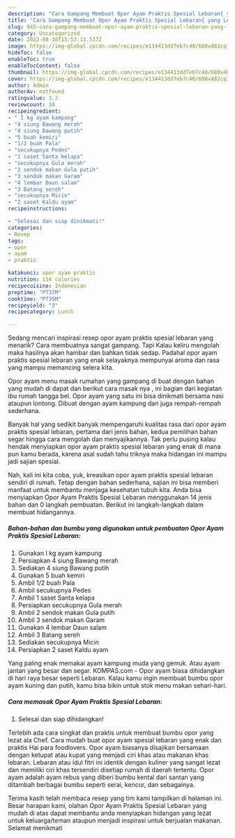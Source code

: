 ```yaml
---
description: "Cara Gampang Membuat Opor Ayam Praktis Spesial Lebaran{ yang Lezat,  Menu Buat lebaran"
title: "Cara Gampang Membuat Opor Ayam Praktis Spesial Lebaran{ yang Lezat,  Menu Buat lebaran"
slug: 945-cara-gampang-membuat-opor-ayam-praktis-spesial-lebaran-yang-lezat-menu-buat-lebaran
category: Uncategorized
date: 2022-08-30T15:53:13.537Z
image: https://img-global.cpcdn.com/recipes/e134413dd7eb7c40/680x482cq70/opor-ayam-praktis-spesial-lebaran-foto-resep-utama.jpg
hideToc: false
enableToc: true
enableTocContent: false
thumbnail: https://img-global.cpcdn.com/recipes/e134413dd7eb7c40/680x482cq70/opor-ayam-praktis-spesial-lebaran-foto-resep-utama.jpg
cover: https://img-global.cpcdn.com/recipes/e134413dd7eb7c40/680x482cq70/opor-ayam-praktis-spesial-lebaran-foto-resep-utama.jpg
author: Admin
authorAv: notfound
ratingvalue: 3.2
reviewcount: 18
recipeingredient:
- " I kg ayam kampung"
- "4 siung Bawang merah"
- "4 siung Bawang putih"
- "5 buah kemiri"
- "1/2 buah Pala"
- "secukupnya Pedes"
- "1 saset Santa kelapa"
- "secukupnya Gula merah"
- "2 sendok makan Gula putih"
- "3 sendok makan Garam"
- "4 lembar Daun salam"
- "3 Batang sereh"
- "secukupnya Micin"
- "2 saset Kaldu ayam"
recipeinstructions:

- "Selesai dan siap dinikmati!"
categories:
- Resep
tags:
- opor
- ayam
- praktis

katakunci: opor ayam praktis 
nutrition: 114 calories
recipecuisine: Indonesian
preptime: "PT37M"
cooktime: "PT35M"
recipeyield: "3"
recipecategory: Lunch

---
```



Sedang mencari inspirasi resep opor ayam praktis spesial lebaran yang menarik? Cara membuatnya sangat gampang. Tapi Kalau keliru mengolah maka hasilnya akan hambar dan bahkan tidak sedap. Padahal opor ayam praktis spesial lebaran yang enak selayaknya mempunyai aroma dan rasa yang mampu memancing selera kita.


Opor ayam menu masak rumahan yang gampang di buat dengan bahan yang mudah di dapat dan berikut cara masak nya , ini bagian dari kegiatan ibu rumah tangga bel. Opor ayam yang satu ini bisa dinikmati bersama nasi ataupun lontong. Dibuat dengan ayam kampung dan juga rempah-rempah sederhana.

Banyak hal yang sedikit banyak mempengaruhi kualitas rasa dari opor ayam praktis spesial lebaran, pertama dari jenis bahan, kedua pemilihan bahan segar hingga cara mengolah dan menyajikannya. Tak perlu pusing kalau hendak menyiapkan opor ayam praktis spesial lebaran yang enak di mana pun kamu berada, karena asal sudah tahu triknya maka hidangan ini mampu jadi sajian spesial.


Nah, kali ini kita coba, yuk, kreasikan opor ayam praktis spesial lebaran sendiri di rumah. Tetap dengan bahan sederhana, sajian ini bisa memberi manfaat untuk membantu menjaga kesehatan tubuh kita. Anda bisa menyiapkan Opor Ayam Praktis Spesial Lebaran menggunakan 14 jenis bahan dan 0 langkah pembuatan. Berikut ini langkah-langkah dalam membuat hidangannya.

<!--inarticleads1-->

##### Bahan-bahan dan bumbu yang digunakan untuk pembuatan Opor Ayam Praktis Spesial Lebaran:

1. Gunakan  I kg ayam kampung
1. Persiapkan 4 siung Bawang merah
1. Sediakan 4 siung Bawang putih
1. Gunakan 5 buah kemiri
1. Ambil 1/2 buah Pala
1. Ambil secukupnya Pedes
1. Ambil 1 saset Santa kelapa
1. Persiapkan secukupnya Gula merah
1. Ambil 2 sendok makan Gula putih
1. Ambil 3 sendok makan Garam
1. Gunakan 4 lembar Daun salam
1. Ambil 3 Batang sereh
1. Sediakan secukupnya Micin
1. Persiapkan 2 saset Kaldu ayam


Yang paling enak memakai ayam kampung muda yang gemuk. Atau ayam jantan yang besar dan segar. KOMPAS.com - Opor ayam biasa dihidangkan di hari raya besar seperti Lebaran. Kalau kamu ingin membuat bumbu opor ayam kuning dan putih, kamu bisa bikin untuk stok menu makan sehari-hari. 

<!--inarticleads2-->

##### Cara memasak Opor Ayam Praktis Spesial Lebaran:


1. Selesai dan siap dihidangkan!

Terlebih ada cara singkat dan praktis untuk membuat bumbu opor yang lezat ala Chef. Cara mudah buat opor ayam spesial lebaran yang enak dan praktis Hai para foodlovers. Opor ayam biasanya disajikan bersamaan dengan ketupat atau kupat yang menjadi ciri khas atau makanan khas lebaran. Lebaran atau idul fitri ini identik dengan kuliner yang sangat lezat dan memiliki ciri khas tersendiri disetiap rumah di daerah tertentu. Opor ayam adalah ayam rebus yang diberi bumbu kental dari santan yang ditambah berbagai bumbu seperti serai, kencur, dan sebagainya. 

Terima kasih telah membaca resep yang tim kami tampilkan di halaman ini. Besar harapan kami, olahan Opor Ayam Praktis Spesial Lebaran yang mudah di atas dapat membantu anda menyiapkan hidangan yang lezat untuk keluarga/teman ataupun menjadi inspirasi untuk berjualan makanan. Selamat menikmati
